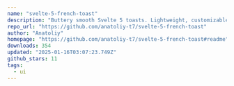 ```yaml
---
name: "svelte-5-french-toast"
description: "Buttery smooth Svelte 5 toasts. Lightweight, customizable, and beautiful by default. Svelte 5 Only"
repo_url: "https://github.com/anatoliy-t7/svelte-5-french-toast"
author: "Anatoliy"
homepage: "https://github.com/anatoliy-t7/svelte-5-french-toast#readme"
downloads: 354
updated: "2025-01-16T03:07:23.749Z"
github_stars: 11
tags: 
  - ui
---
```

